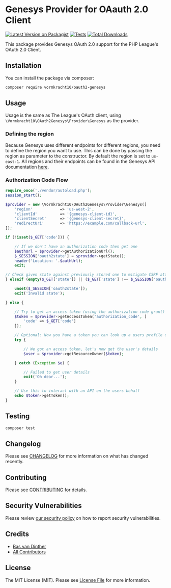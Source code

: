 # Genesys Provider for OAauth 2.0 Client

[![Latest Version on Packagist](https://img.shields.io/packagist/v/vormkracht10/oauth2-genesys.svg?style=flat-square)](https://packagist.org/packages/vormkracht10/oauth2-genesys)
[![Tests](https://github.com/vormkracht10/oauth2-genesys/actions/workflows/run-tests.yml/badge.svg?branch=main)](https://github.com/vormkracht10/oauth2-genesys/actions/workflows/run-tests.yml)
[![Total Downloads](https://img.shields.io/packagist/dt/vormkracht10/oauth2-genesys.svg?style=flat-square)](https://packagist.org/packages/vormkracht10/oauth2-genesys)

This package provides Genesys OAuth 2.0 support for the PHP League's OAuth 2.0 Client.

## Installation

You can install the package via composer:

```bash
composer require vormkracht10/oauth2-genesys
```

## Usage

Usage is the same as The League's OAuth client, using `\Vormkracht10\OAuth2Genesys\Provider\Genesys` as the provider.

### Defining the region

Because Genesys uses different endpoints for different regions, you need to define the region you want to use. This can be done by passing the region as parameter to the constructor. By default the region is set to `us-east-1`. All regions and their endpoints can be found in the Genesys API documentation [here](https://developer.genesys.cloud/platform/api/).

### Authorization Code Flow

```php
require_once('./vendor/autoload.php');
session_start();

$provider = new \Vormkracht10\OAuth2Genesys\Provider\Genesys([
    'region'            => 'us-west-2',
    'clientId'          => '{genesys-client-id}',
    'clientSecret'      => '{genesys-client-secret}',
    'redirectUri'       => 'https://example.com/callback-url',
]);

if (!isset($_GET['code'])) {

    // If we don't have an authorization code then get one
    $authUrl = $provider->getAuthorizationUrl();
    $_SESSION['oauth2state'] = $provider->getState();
    header('Location: '.$authUrl);
    exit;

// Check given state against previously stored one to mitigate CSRF attack
} elseif (empty($_GET['state']) || ($_GET['state'] !== $_SESSION['oauth2state'])) {

    unset($_SESSION['oauth2state']);
    exit('Invalid state');

} else {

    // Try to get an access token (using the authorization code grant)
    $token = $provider->getAccessToken('authorization_code', [
        'code' => $_GET['code']
    ]);

    // Optional: Now you have a token you can look up a users profile data
    try {

        // We got an access token, let's now get the user's details
        $user = $provider->getResourceOwner($token);

    } catch (Exception $e) {

        // Failed to get user details
        exit('Oh dear...');
    }

    // Use this to interact with an API on the users behalf
    echo $token->getToken();
}
```

## Testing

```bash
composer test
```

## Changelog

Please see [CHANGELOG](CHANGELOG.md) for more information on what has changed recently.

## Contributing

Please see [CONTRIBUTING](https://github.com/spatie/.github/blob/main/CONTRIBUTING.md) for details.

## Security Vulnerabilities

Please review [our security policy](../../security/policy) on how to report security vulnerabilities.

## Credits

-   [Bas van Dinther](https://github.com/vormkracht10)
-   [All Contributors](../../contributors)

## License

The MIT License (MIT). Please see [License File](LICENSE.md) for more information.
